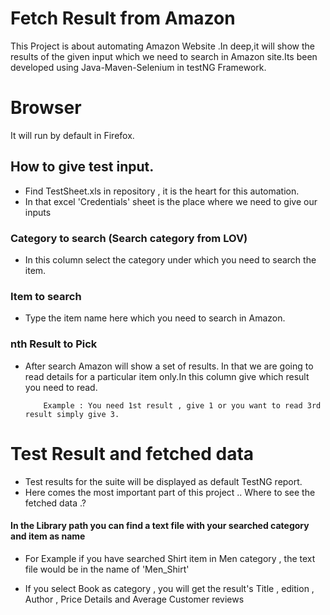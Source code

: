 # Fetch Result from Amazon

This Project is about automating Amazon Website .In deep,it will show the results of the given input which we need to search in Amazon site.Its been developed using Java-Maven-Selenium in testNG Framework.

# Browser 

It will run by default in Firefox.

## How to give test input. 

* Find TestSheet.xls in repository , it is the heart for this automation.
* In that excel 'Credentials' sheet is the place where we need to give our inputs

### Category to search (Search category from LOV)
*   In this column select the category under which you need to search the item.

### Item to search 
*   Type the item name here which you need to search in Amazon.
                  
### nth Result to Pick

*   After search Amazon will show a set of results. In that we are going to read details
    for a particular item only.In this column give which result you need to read.
    
            Example : You need 1st result , give 1 or you want to read 3rd result simply give 3.
 
 # Test Result and fetched data
 
 * Test results for the suite will be displayed as default TestNG report.
 * Here comes the most important part of this project .. Where to see the fetched data .?
 
 #### In the Library path you can find a text file with your searched category and item as name 
     
 * For Example if you have searched Shirt item in Men category , the text file 
   would be in the name of 'Men_Shirt'
    
 * If you select Book as category , you will get the result's Title , edition , Author , 
   Price Details and Average Customer reviews
